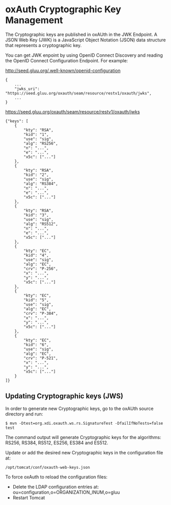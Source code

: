 # oxAuth Cryptographic Key Management

The Cryptographic keys are published in oxAUth in the JWK Endpoint. A JSON Web Key (JWK) is a JavaScript Object Notation (JSON) data structure that represents a cryptographic key.

You can get JWK enpoint by using OpenID Connect Discovery and reading the OpenID Connect Configuration Endpoint. For example: 

http://seed.gluu.org/.well-known/openid-configuration

    {
        ...
        "jwks_uri": "https://seed.gluu.org/oxauth/seam/resource/restv1/oxauth/jwks",
        ...
    }
    
https://seed.gluu.org/oxauth/seam/resource/restv1/oxauth/jwks

    {"keys": [
        {
            "kty": "RSA",
            "kid": "1",
            "use": "sig",
            "alg": "RS256",
            "n": "...",
            "e": "...",
            "x5c": ["..."]
        },
        {
            "kty": "RSA",
            "kid": "2",
            "use": "sig",
            "alg": "RS384",
            "n": "...",
            "e": "...",
            "x5c": ["..."]
        },
        {
            "kty": "RSA",
            "kid": "3",
            "use": "sig",
            "alg": "RS512",
            "n": "...",
            "e": "...",
            "x5c": ["..."]
        },
        {
            "kty": "EC",
            "kid": "4",
            "use": "sig",
            "alg": "EC",
            "crv": "P-256",
            "x": "...",
            "y": "...",
            "x5c": ["..."]
        },
        {
            "kty": "EC",
            "kid": "5",
            "use": "sig",
            "alg": "EC",
            "crv": "P-384",
            "x": "...",
            "y": "...",
            "x5c": ["..."]
        },
        {
            "kty": "EC",
            "kid": "6",
            "use": "sig",
            "alg": "EC",
            "crv": "P-521",
            "x": "...",
            "y": "...",
            "x5c": ["..."]
        }
    ]}

## Updating Cryptographic keys (JWS)

In order to generate new Cryptographic keys, go to the oxAUth source directory and run:

    $ mvn -Dtest=org.xdi.oxauth.ws.rs.SignatureTest -DfailIfNoTests=false test

The command output will generate Cryptographic keys for the algorithms: RS256, RS384, RS512, ES256, ES384 and ES512.

Update or add the desired new Cryptographic keys in the configuration file at:

    /opt/tomcat/conf/oxauth-web-keys.json
    
To force oxAuth to reload the configuration files:
- Delete the LDAP configuration entries at: ou=configuration,o=ORGANIZATION_INUM,o=gluu
- Restart Tomcat
